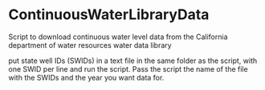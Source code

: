 # ContinuousWaterLibraryData
Script to download continuous water level data from the California department of water resources water data library

put state well IDs (SWIDs) in a text file in the same folder as the script, with one SWID per line and run the script.
Pass the script the name of the file with the SWIDs and the year you want data for.
